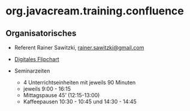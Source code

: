 # org.javacream.training.confluence

## Organisatorisches

* Referent Rainer Sawitzki, rainer.sawitzki@gmail.com

* [Digitales Flipchart](https://docs.google.com/presentation/d/1mwk4Hbz-W0EA5FdnErYUMgfAyMS5kup1hj5lx7PYr-s/edit?usp=sharing)

* Seminarzeiten
  * 4 Unterrichtseinheiten mit jeweils 90 Minuten
  * jeweils 9:00 - 16:15
  * Mittagspause 45’ (12:15-13:00)
  * Kaffeepausen 10:30 - 10:45 und 14:30 - 14:45

